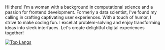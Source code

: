 Hi there! I'm a woman with a background in computational science and a passion for frontend development. 
Formerly a data scientist, I've found my calling in crafting captivating user experiences.
With a touch of humor, I strive to make coding fun. 
I excel at problem-solving and enjoy transforming ideas into sleek interfaces.
Let's create delightful digital experiences together!

[![Top Langs](https://github-readme-stats.vercel.app/api/top-langs/?username=tiaralb&layout=compact)](https://github.com/anuraghazra/github-readme-stats)

